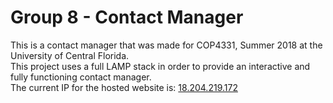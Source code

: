 <h1>Group 8 - Contact Manager</h1>
This is a contact manager that was made for COP4331, Summer 2018 at the University of Central Florida.</br>
This project uses a full LAMP stack in order to provide an interactive and fully functioning contact manager.</br>
The current IP for the hosted website is: <a href="http://18.204.219.172">18.204.219.172</a>

